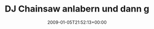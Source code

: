 ---
retweeted: false
source: <a href="http://twitter.com" rel="nofollow">Twitter Web Client</a>
entities:
  hashtags:
  - text: acousticalternative
    indices:
    - '67'
    - '87'
  symbols: []
  user_mentions: []
  urls: []
display_text_range:
- '0'
- '118'
favorite_count: '0'
id_str: '1098043752'
truncated: false
retweet_count: '0'
id: '1098043752'
created_at: Mon Jan 05 21:52:13 +0000 2009
favorited: false
full_text: 'DJ Chainsaw anlabern und dann gleich Thrice - Stare at the sun auf #acousticalternative
  hören ist definiv high living.'
lang: de
tags:
- acousticalternative
- pesos:twitter
date: '2009-01-05T21:52:13+00:00'
src: https://twitter.com/bascht/status/1098043752
original_url: https://twitter.com/bascht/status/1098043752
type: twitter_tweet
text: 'DJ Chainsaw anlabern und dann gleich Thrice - Stare at the sun auf #acousticalternative
  hören ist definiv high living.'
title: DJ Chainsaw anlabern und dann g

---
